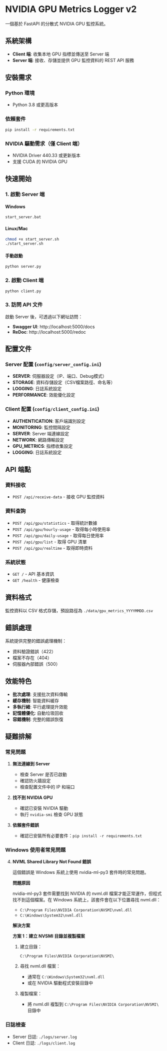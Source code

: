 # NVIDIA GPU Metrics Logger v2

一個基於 FastAPI 的分散式 NVIDIA GPU 監控系統。

## 系統架構

- **Client 端**: 收集本地 GPU 指標並傳送至 Server 端
- **Server 端**: 接收、存儲並提供 GPU 監控資料的 REST API 服務

## 安裝需求

### Python 環境
- Python 3.8 或更高版本

### 依賴套件
```bash
pip install -r requirements.txt
```

### NVIDIA 驅動需求（僅 Client 端）
- NVIDIA Driver 440.33 或更新版本
- 支援 CUDA 的 NVIDIA GPU

## 快速開始

### 1. 啟動 Server 端

#### Windows
```cmd
start_server.bat
```

#### Linux/Mac
```bash
chmod +x start_server.sh
./start_server.sh
```

#### 手動啟動
```bash
python server.py
```

### 2. 啟動 Client 端

```bash
python client.py
```

### 3. 訪問 API 文件

啟動 Server 後，可透過以下網址訪問：
- **Swagger UI**: http://localhost:5000/docs
- **ReDoc**: http://localhost:5000/redoc

## 配置文件

### Server 配置 (`config/server_config.ini`)
- **SERVER**: 伺服器設定（IP、端口、Debug模式）
- **STORAGE**: 資料存儲設定（CSV檔案路徑、命名等）
- **LOGGING**: 日誌系統設定
- **PERFORMANCE**: 效能優化設定

### Client 配置 (`config/client_config.ini`)
- **AUTHENTICATION**: 客戶端識別設定
- **MONITORING**: 監控間隔設定
- **SERVER**: Server 端連線設定
- **NETWORK**: 網路傳輸設定
- **GPU_METRICS**: 指標收集設定
- **LOGGING**: 日誌系統設定

## API 端點

### 資料接收
- `POST /api/receive-data` - 接收 GPU 監控資料

### 資料查詢
- `POST /api/gpu/statistics` - 取得統計數據
- `POST /api/gpu/hourly-usage` - 取得每小時使用率
- `POST /api/gpu/daily-usage` - 取得每日使用率
- `POST /api/gpu/list` - 取得 GPU 清單
- `POST /api/gpu/realtime` - 取得即時資料

### 系統狀態
- `GET /` - API 基本資訊
- `GET /health` - 健康檢查

## 資料格式

監控資料以 CSV 格式存儲，預設路徑為 `./data/gpu_metrics_YYYYMMDD.csv`

## 錯誤處理

系統提供完整的錯誤處理機制：
- 資料驗證錯誤（422）
- 檔案不存在（404）
- 伺服器內部錯誤（500）

## 效能特色

- **批次處理**: 支援批次資料傳輸
- **緩存機制**: 智能資料緩存
- **多執行緒**: 平行處理提升效能
- **記憶體優化**: 自動垃圾回收
- **容錯機制**: 完整的錯誤恢復

## 疑難排解

### 常見問題

1. **無法連線到 Server**
   - 檢查 Server 是否已啟動
   - 確認防火牆設定
   - 檢查配置文件中的 IP 和端口

2. **找不到 NVIDIA GPU**
   - 確認已安裝 NVIDIA 驅動
   - 執行 `nvidia-smi` 檢查 GPU 狀態

3. **依賴套件錯誤**
   - 確認已安裝所有必要套件：`pip install -r requirements.txt`

### Windows 使用者常見問題

4. **NVML Shared Library Not Found 錯誤**
   
   這個錯誤是 Windows 系統上使用 nvidia-ml-py3 套件時的常見問題。
   
   **問題原因**
   
   nvidia-ml-py3 套件需要找到 NVIDIA 的 nvml.dll 檔案才能正常運作，但程式找不到這個檔案。在 Windows 系統上，該套件會在以下位置尋找 nvml.dll：
   - `C:\Program Files\NVIDIA Corporation\NVSMI\nvml.dll`
   - `C:\Windows\System32\nvml.dll`
   
   **解決方案**
   
   **方案 1：建立 NVSMI 目錄並複製檔案**
   
   1. 建立目錄：
      ```
      C:\Program Files\NVIDIA Corporation\NVSMI\
      ```
   
   2. 尋找 nvml.dll 檔案：
      - 通常在 `C:\Windows\System32\nvml.dll`
      - 或在 NVIDIA 驅動程式安裝目錄中
   
   3. 複製檔案：
      - 將 nvml.dll 複製到 `C:\Program Files\NVIDIA Corporation\NVSMI\` 目錄中

### 日誌檢查

- Server 日誌: `./logs/server.log`
- Client 日誌: `./logs/client.log`
